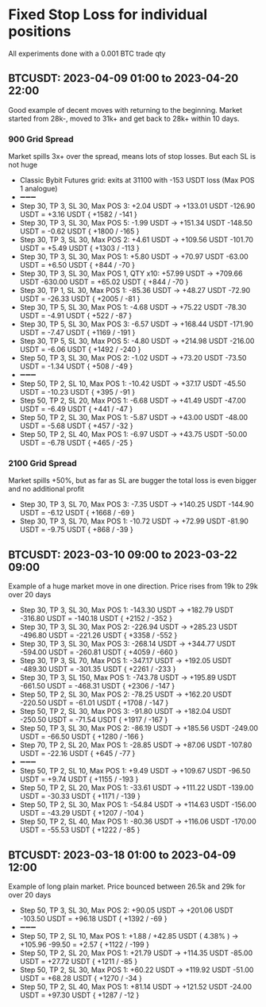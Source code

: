 # Fixed Stop Loss for individual positions

All experiments done with a 0.001 BTC trade qty

## BTCUSDT: 2023-04-09 01:00 to 2023-04-20 22:00

Good example of decent moves with returning to the beginning. Market started from 28k-, moved to 31k+ and get back to 28k+ within 10 days.

### 900 Grid Spread

Market spills 3x+ over the spread, means lots of stop losses. But each SL is not huge

* Classic Bybit Futures grid: exits at 31100 with -153 USDT loss (Max POS 1 analogue)
* ➖➖➖
* Step 30, TP 3, SL 30, Max POS 3:      +2.04 USDT    -> +133.01 USDT -126.90 USDT =   +3.16 USDT { +1582 / -141 }
* Step 30, TP 3, SL 30, Max POS 5:      -1.99 USDT    -> +151.34 USDT -148.50 USDT =   -0.62 USDT { +1800 / -165 }
* Step 30, TP 3, SL 30, Max POS 2:      +4.61 USDT    -> +109.56 USDT -101.70 USDT =   +5.49 USDT { +1303 / -113 }
* Step 30, TP 3, SL 30, Max POS 1:      +5.80 USDT    ->  +70.97 USDT  -63.00 USDT =   +6.50 USDT { +844 / -70 }
* Step 30, TP 3, SL 30, Max POS 1, QTY x10: +57.99 USDT    -> +709.66 USDT -630.00 USDT =  +65.02 USDT { +844 / -70 }
* Step 30, TP 1, SL 30, Max POS 1:     -85.36 USDT    ->  +48.27 USDT  -72.90 USDT =  -26.33 USDT { +2005 / -81 }
* Step 30, TP 5, SL 30, Max POS 1:      -4.68 USDT    ->  +75.22 USDT  -78.30 USDT =   -4.91 USDT { +522 / -87 }
* Step 30, TP 5, SL 30, Max POS 3:      -6.57 USDT    -> +168.44 USDT -171.90 USDT =   -7.47 USDT { +1169 / -191 }
* Step 30, TP 5, SL 30, Max POS 5:      -4.80 USDT    -> +214.98 USDT -216.00 USDT =   -6.06 USDT { +1492 / -240 }
* Step 50, TP 3, SL 30, Max POS 2:      -1.02 USDT    ->  +73.20 USDT  -73.50 USDT =   -1.34 USDT { +508 / -49 }
* ➖➖➖
* Step 50, TP 2, SL 10, Max POS 1:     -10.42 USDT    ->  +37.17 USDT  -45.50 USDT =  -10.23 USDT { +395 / -91 }
* Step 50, TP 2, SL 20, Max POS 1:      -6.68 USDT    ->  +41.49 USDT  -47.00 USDT =   -6.49 USDT { +441 / -47 }
* Step 50, TP 2, SL 30, Max POS 1:      -5.87 USDT    ->  +43.00 USDT  -48.00 USDT =   -5.68 USDT { +457 / -32 }
* Step 50, TP 2, SL 40, Max POS 1:      -6.97 USDT    ->  +43.75 USDT  -50.00 USDT =   -6.78 USDT { +465 / -25 }

### 2100 Grid Spread

Market spills +50%, but as far as SL are bugger the total loss is even bigger and no additional profit

* Step 30, TP 3, SL 70, Max POS 3:      -7.35 USDT    -> +140.25 USDT -144.90 USDT =   -6.12 USDT { +1668 / -69 }
* Step 30, TP 3, SL 70, Max POS 1:     -10.72 USDT    ->  +72.99 USDT  -81.90 USDT =   -9.75 USDT { +868 / -39 }

## BTCUSDT: 2023-03-10 09:00 to 2023-03-22 09:00

Example of a huge market move in one direction. Price rises from 19k to 29k over 20 days

* Step 30, TP 3, SL 30, Max POS 1:    -143.30 USDT    -> +182.79 USDT -316.80 USDT = -140.18 USDT { +2152 / -352 }
* Step 30, TP 3, SL 30, Max POS 2:    -226.94 USDT    -> +285.23 USDT -496.80 USDT = -221.26 USDT { +3358 / -552 }
* Step 30, TP 3, SL 30, Max POS 3:    -268.14 USDT    -> +344.77 USDT -594.00 USDT = -260.81 USDT { +4059 / -660 }
* Step 30, TP 3, SL 70, Max POS 1:    -347.17 USDT    -> +192.05 USDT -489.30 USDT = -301.35 USDT { +2261 / -233 }
* Step 30, TP 3, SL 150, Max POS 1:   -743.78 USDT    -> +195.89 USDT -661.50 USDT = -468.31 USDT { +2306 / -147 }
* Step 50, TP 2, SL 30, Max POS 2:     -78.25 USDT    -> +162.20 USDT -220.50 USDT =  -61.01 USDT { +1708 / -147 }
* Step 50, TP 2, SL 30, Max POS 3:     -91.80 USDT    -> +182.04 USDT -250.50 USDT =  -71.54 USDT { +1917 / -167 }
* Step 50, TP 3, SL 30, Max POS 2:     -86.19 USDT    -> +185.56 USDT -249.00 USDT =  -66.50 USDT { +1280 / -166 }
* Step 70, TP 2, SL 20, Max POS 1:     -28.85 USDT    ->  +87.06 USDT -107.80 USDT =  -22.16 USDT { +645 / -77 }
* ➖➖➖
* Step 50, TP 2, SL 10, Max POS 1:      +9.49 USDT    -> +109.67 USDT  -96.50 USDT =   +9.74 USDT { +1155 / -193 }
* Step 50, TP 2, SL 20, Max POS 1:     -33.61 USDT    -> +111.22 USDT -139.00 USDT =  -30.33 USDT { +1171 / -139 }
* Step 50, TP 2, SL 30, Max POS 1:     -54.84 USDT    -> +114.63 USDT -156.00 USDT =  -43.29 USDT { +1207 / -104 }
* Step 50, TP 2, SL 40, Max POS 1:     -80.36 USDT    -> +116.06 USDT -170.00 USDT =  -55.53 USDT { +1222 / -85 }

## BTCUSDT: 2023-03-18 01:00 to 2023-04-09 12:00

Example of long plain market. Price bounced between 26.5k and 29k for over 20 days

* Step 50, TP 3, SL 30, Max POS 2:     +90.05 USDT    -> +201.06 USDT -103.50 USDT =  +96.18 USDT { +1392 / -69 }
* ➖➖➖
* Step 50, TP 2, SL 10, Max POS 1:  +1.88 /  +42.85 USDT ( 4.38% ) -> +105.96  -99.50 =   +2.57 { +1122 / -199 }
* Step 50, TP 2, SL 20, Max POS 1:     +21.79 USDT    -> +114.35 USDT  -85.00 USDT =  +27.72 USDT { +1211 / -85 }
* Step 50, TP 2, SL 30, Max POS 1:     +60.22 USDT    -> +119.92 USDT  -51.00 USDT =  +68.28 USDT { +1270 / -34 }
* Step 50, TP 2, SL 40, Max POS 1:     +81.14 USDT    -> +121.52 USDT  -24.00 USDT =  +97.30 USDT { +1287 / -12 }
